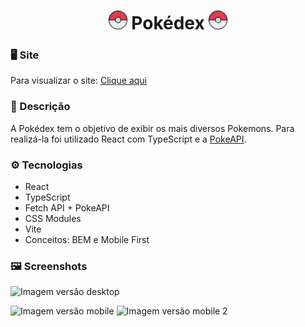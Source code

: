 <h1 align="center"> 
  <img src="https://raw.githubusercontent.com/HenriqueContini/Pokedex/main/public/favicon.png" width="30px"/> 
  Pokédex 
  <img src="https://raw.githubusercontent.com/HenriqueContini/Pokedex/main/public/favicon.png" width="30px"/> 
</h1>

### 🖥️ Site

Para visualizar o site: <a href="https://pokedex-g9snp9f4r-henriquecontini.vercel.app/">Clique aqui</a>

### 📝 Descrição
A Pokédex tem o objetivo de exibir os mais diversos Pokemons. Para realizá-la foi utilizado React com TypeScript e a <a href="https://pokeapi.co/">PokeAPI</a>.

### ⚙️ Tecnologias
- React
- TypeScript
- Fetch API + PokeAPI
- CSS Modules
- Vite
- Conceitos: BEM e Mobile First

### 🖼️ Screenshots

![Imagem versão desktop](https://user-images.githubusercontent.com/81761545/231771705-6ebbb7ce-977d-4058-a599-a60e9d94419a.png)


![Imagem versão mobile](https://user-images.githubusercontent.com/81761545/231771916-7cdea2ca-a72c-4c47-aaf7-efed55754d0f.png)
![Imagem versão mobile 2](https://user-images.githubusercontent.com/81761545/231772125-a7b21bfd-a611-4114-9790-85fd879f7f76.png)
